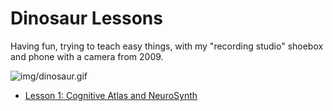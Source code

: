 # Dinosaur Lessons

Having fun, trying to teach easy things, with my "recording studio" shoebox and
phone with a camera from 2009.

![img/dinosaur.gif](img/dinosaur.gif)

 - [Lesson 1: Cognitive Atlas and NeuroSynth](neuro)
